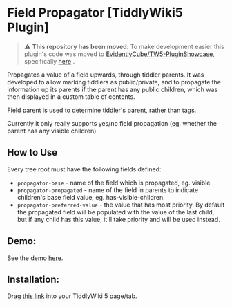 # Field Propagator [TiddlyWiki5 Plugin]

> :warning: **This repository has been moved**: To make development easier this plugin's code was moved to [EvidentlyCube/TW5-PluginShowcase](https://github.com/EvidentlyCube/TW5-PluginShowcase/tree/main), specifically [here](https://github.com/EvidentlyCube/TW5-PluginShowcase/tree/main/plugins/EvidentlyCube/TW5-FieldPropagator) .
 
Propagates a value of a field upwards, through tiddler parents. It was developed to allow marking tiddlers as public/private, and to propagate the information up its parents if the parent has any public children, which was then displayed in a custom table of contents.

Field parent is used to determine tiddler's parent, rather than tags.

Currently it only really supports yes/no field propagation (eg. whether the parent has any visible children).

## How to Use

Every tree root must have the following fields defined:

 * `propagator-base` - name of the field which is propagated, eg. visible
 * `propagator-propagated` - name of the field in parents to indicate children's base field value, eg. has-visible-children.
 * `propagator-preferred-value` - the value that has most priority. By default the propagated field will be populated with the value of the last child, but if any child has this value, it'll take priority and will be used instead.

## Demo:

See the demo [here](https://evidentlycube.github.io/TW5-PluginShowcase/#Field%20Propagator).

## Installation:

Drag [this link](https://evidentlycube.github.io/TW5-PluginShowcase/#%24%3A%2Fplugins%2FEvidentlyCube%2FFieldPropagator) into your TiddlyWiki 5 page/tab.
